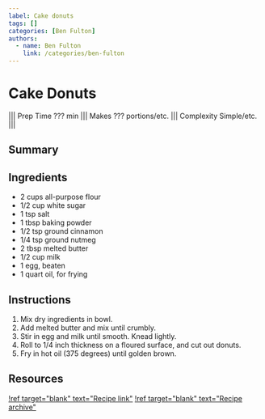 ```yaml
---
label: Cake donuts
tags: []
categories: [Ben Fulton]
authors:
  - name: Ben Fulton
    link: /categories/ben-fulton
---
```


# Cake Donuts
<!--- ![](/static/banners/???.webp) --->

||| Prep Time
??? min
||| Makes
??? portions/etc.
||| Complexity
Simple/etc.
|||

## Summary

## Ingredients
- 2 cups all-purpose flour
- 1/2 cup white sugar
- 1 tsp salt
- 1 tbsp baking powder
- 1/2 tsp ground cinnamon
- 1/4 tsp ground nutmeg
- 2 tbsp melted butter
- 1/2 cup milk
- 1 egg, beaten
- 1 quart oil, for frying

## Instructions
1. Mix dry ingredients in bowl.
2. Add melted butter and mix until crumbly.
3. Stir in egg and milk until smooth. Knead lightly.
4. Roll to 1/4 inch thickness on a floured surface, and cut out donuts.
5. Fry in hot oil (375 degrees) until golden brown.

## Resources
[!ref target="blank" text="Recipe link"](https://www.allrecipes.com/recipe/43051/plain-cake-doughnuts/)
[!ref target="blank" text="Recipe archive"](https://archive.is/g8dEV)
